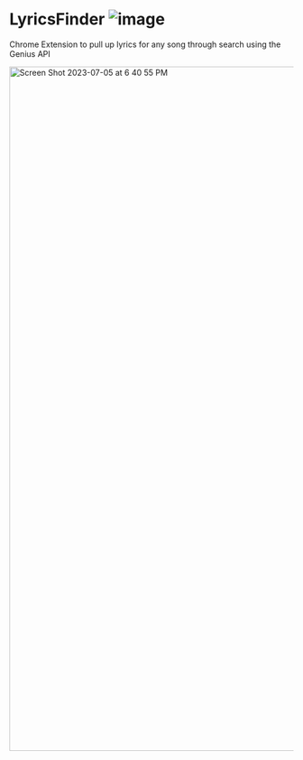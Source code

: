 # LyricsFinder ![image](https://github.com/iskulkarni22/LyricsFinder/assets/99928280/6e4be97e-62ed-466b-ad4c-e35afe159fe9)
Chrome Extension to pull up lyrics for any song through search using the Genius API

<img width="1213" alt="Screen Shot 2023-07-05 at 6 40 55 PM" src="https://github.com/iskulkarni22/LyricsFinder/assets/99928280/dc946ad6-2cd2-4fa9-a949-b127c8f2739c">
